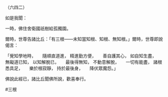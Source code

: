 （六四二）

如是我聞：

一時，佛住舍衛國祇樹給孤獨園。

爾時，世尊告諸比丘：「有三根——未知當知根、知根、無知根。」爾時，世尊即說偈言：

「覺知學地時，　　隨順直道進，
精進勤方便，　　善自護其心，
如自知生盡，　　無礙道已知，
以知解脫已，　　最後得無知，
不動意解脫，　　一切有能盡，
諸根悉具足，　　樂於根寂靜，
持於最後身，　　降伏眾魔怨。」

佛說此經已，諸比丘聞佛所說，歡喜奉行。



#三根
